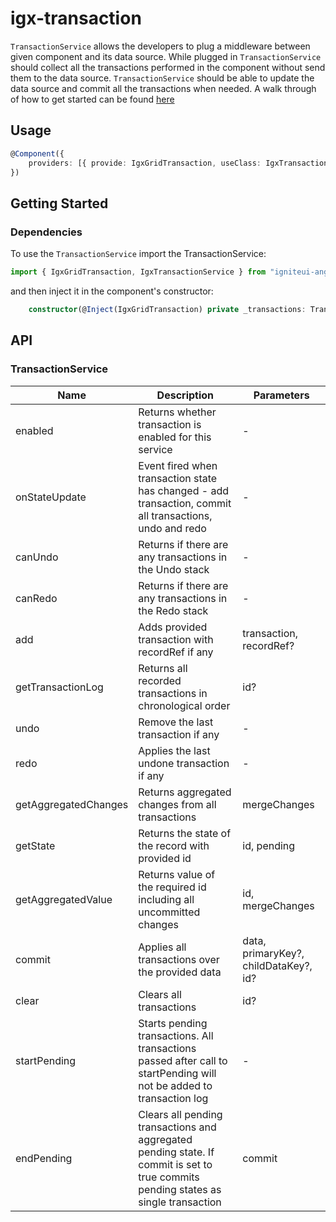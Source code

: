 # igx-transaction

`TransactionService` allows the developers to plug a middleware between given component and its data source. While plugged in `TransactionService` should collect all the transactions performed in the component without send them to the data source. `TransactionService` should be able to update the data source and commit all the transactions when needed.
A walk through of how to get started can be found [here](https://www.infragistics.com/products/ignite-ui-angular/angular/components/transaction.html)

## Usage

```typescript
@Component({
    providers: [{ provide: IgxGridTransaction, useClass: IgxTransactionImplementation }]
})
```

## Getting Started

### Dependencies

To use the `TransactionService` import the TransactionService:

```typescript
import { IgxGridTransaction, IgxTransactionService } from "igniteui-angular";
```
and then inject it in the component's constructor:

```typescript
    constructor(@Inject(IgxGridTransaction) private _transactions: TransactionService) { };
```

## API

### TransactionService

   | Name                  | Description                                                   | Parameters                |
   |-----------------------|---------------------------------------------------------------|---------------------------|
   |enabled                | Returns whether transaction is enabled for this service       | -                         |
   |onStateUpdate          | Event fired when transaction state has changed - add transaction, commit all transactions, undo and redo| - |
   |canUndo                | Returns if there are any transactions in the Undo stack       | -                         |
   |canRedo                | Returns if there are any transactions in the Redo stack       | -                         |
   |add                    | Adds provided  transaction with recordRef if any              | transaction, recordRef?   |
   |getTransactionLog      | Returns all recorded transactions in chronological order      | id?                       |
   |undo                   | Remove the last transaction if any                            | -                         |
   |redo                   | Applies the last undone transaction if any                    | -                         |
   |getAggregatedChanges   | Returns aggregated changes from all transactions              | mergeChanges              |
   |getState               | Returns the state of the record with provided id              | id, pending               |
   |getAggregatedValue     | Returns value of the required id including all uncommitted changes| id, mergeChanges      |
   |commit                 | Applies all transactions over the provided data               | data, primaryKey?, childDataKey?, id?                 |
   |clear                  | Clears all transactions                                       | id?                       |
   |startPending           | Starts pending transactions. All transactions passed after call to startPending will not be added to transaction log | - |
   |endPending             | Clears all pending transactions and aggregated pending state. If commit is set to true commits pending states as single transaction | commit |
